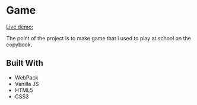# Game

[Live demo:](https://destonin1.github.io/Weather-and-game/)

The point of the project is to make game that i used to play at school on the copybook.

## Built With 

- WebPack
- Vanilla JS
- HTML5
- CSS3
